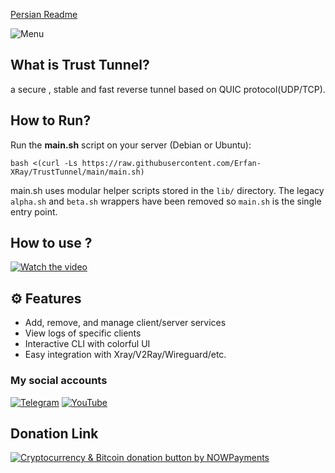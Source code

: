 [Persian Readme](https://github.com/Erfan-XRay/TrustTunnel/blob/main/README_FA.md)

![Menu](https://github.com/Erfan-XRay/TrustTunnel/blob/main/menu.png)

## What is Trust Tunnel?
a secure , stable and fast reverse tunnel based on QUIC protocol(UDP/TCP).
## How to Run?
Run the **main.sh** script on your server (Debian or Ubuntu):
```
bash <(curl -Ls https://raw.githubusercontent.com/Erfan-XRay/TrustTunnel/main/main.sh)
```
main.sh uses modular helper scripts stored in the `lib/` directory.
The legacy `alpha.sh` and `beta.sh` wrappers have been removed so
`main.sh` is the single entry point.
## How to use ?
[![Watch the video](https://img.youtube.com/vi/mwQJ4_pYLNc/hqdefault.jpg)](https://youtu.be/mwQJ4_pYLNc)
## ⚙️ Features
- Add, remove, and manage client/server services
- View logs of specific clients
- Interactive CLI with colorful UI
- Easy integration with Xray/V2Ray/Wireguard/etc.

### My social accounts

[![Telegram](https://img.shields.io/badge/Telegram--0088CC?style=for-the-badge&logo=telegram&logoColor=white)](https://t.me/Erfan_XRay) 
[![YouTube](https://img.shields.io/badge/YouTube--FF0000?style=for-the-badge&logo=youtube&logoColor=white)](https://www.youtube.com/@Erfan_XRay/videos)

## Donation Link

<a href="https://nowpayments.io/donation?api_key=HHZTHS8-YC9MEHG-HTC73AH-5WVP950" target="_blank" rel="noreferrer noopener">
    <img src="https://nowpayments.io/images/embeds/donation-button-white.svg" alt="Cryptocurrency & Bitcoin donation button by NOWPayments">
</a>
